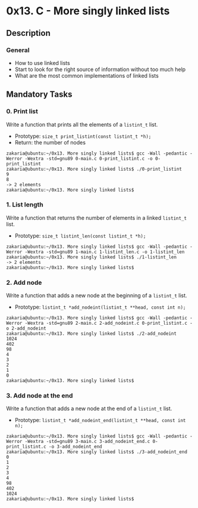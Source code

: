 # 0x13. C - More singly linked lists

## Description
### General
* How to use linked lists
* Start to look for the right source of information without too much help
* What are the most common implementations of linked lists

## Mandatory Tasks
### 0. Print list
Write a function that prints all the elements of a `listint_t` list.
* Prototype: `size_t print_listint(const listint_t *h);`
* Return: the number of nodes

```shell
zakaria@ubuntu:~/0x13. More singly linked lists$ gcc -Wall -pedantic -Werror -Wextra -std=gnu89 0-main.c 0-print_listint.c -o 0-print_listint
zakaria@ubuntu:~/0x13. More singly linked lists$ ./0-print_listint 
9
8
-> 2 elements
zakaria@ubuntu:~/0x13. More singly linked lists$ 
```

### 1. List length
Write a function that returns the number of elements in a linked `listint_t` list.
* Prototype: `size_t listint_len(const listint_t *h);`

```shell
zakaria@ubuntu:~/0x13. More singly linked lists$ gcc -Wall -pedantic -Werror -Wextra -std=gnu89 1-main.c 1-listint_len.c -o 1-listint_len
zakaria@ubuntu:~/0x13. More singly linked lists$ ./1-listint_len
-> 2 elements
zakaria@ubuntu:~/0x13. More singly linked lists$ 
```

### 2. Add node
Write a function that adds a new node at the beginning of a `listint_t` list.
* Prototype: `listint_t *add_nodeint(listint_t **head, const int n);`

```shell
zakaria@ubuntu:~/0x13. More singly linked lists$ gcc -Wall -pedantic -Werror -Wextra -std=gnu89 2-main.c 2-add_nodeint.c 0-print_listint.c -o 2-add_nodeint
zakaria@ubuntu:~/0x13. More singly linked lists$ ./2-add_nodeint
1024
402
98
4
3
2
1
0
zakaria@ubuntu:~/0x13. More singly linked lists$ 
```

### 3. Add node at the end
Write a function that adds a new node at the end of a `listint_t` list.
* Prototype: `listint_t *add_nodeint_end(listint_t **head, const int n);`

```shell
zakaria@ubuntu:~/0x13. More singly linked lists$ gcc -Wall -pedantic -Werror -Wextra -std=gnu89 3-main.c 3-add_nodeint_end.c 0-print_listint.c -o 3-add_nodeint_end
zakaria@ubuntu:~/0x13. More singly linked lists$ ./3-add_nodeint_end
0
1
2
3
4
98
402
1024
zakaria@ubuntu:~/0x13. More singly linked lists$ 
```

